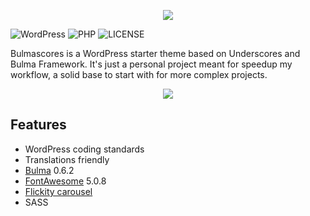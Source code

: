 <p align="center">
  <img src="https://i.imgur.com/Ec52DPw.png" style="max-width:50%;">
</p>

![WordPress](https://img.shields.io/badge/WordPress-4.9.4%20tested-brightgreen.svg)
![PHP](https://img.shields.io/badge/PHP-7.1.7%20tested-brightgreen.svg)
![LICENSE](https://img.shields.io/badge/license-GPL-blue.svg)

Bulmascores is a WordPress starter theme based on Underscores and Bulma Framework. It's just a personal project meant for speedup my workflow, a solid base to start with for more complex projects.

<p align="center">
  <img src="https://i.imgur.com/RuyQ12i.png" style="max-width:100%;">
</p>

Features
---------------

* WordPress coding standards
* Translations friendly
* [Bulma](https://bulma.io) 0.6.2
* [FontAwesome](https://fontawesome.com) 5.0.8
* [Flickity carousel](https://flickity.metafizzy.co)
* SASS
